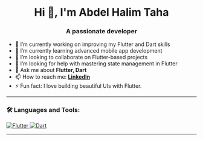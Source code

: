 <!-- <p align="center">
  Visitor count<br>
  <img src="https://profile-counter.glitch.me/abdelhalim-taha/count.svg" />
</p> -->

<h1 align="center">Hi 👋, I'm Abdel Halim Taha</h1>
<h3 align="center">A passionate developer</h3>

- 🔭 I’m currently working on improving my Flutter and Dart skills  
- 🌱 I’m currently learning advanced mobile app development  
- 👯 I’m looking to collaborate on Flutter-based projects  
- 🤝 I’m looking for help with mastering state management in Flutter  
- 💬 Ask me about **Flutter, Dart**  
- 📫 How to reach me: **[LinkedIn](https://www.linkedin.com/in/abdelhalim-taha)**  
- ⚡ Fun fact: I love building beautiful UIs with Flutter.

---

### 🛠️ Languages and Tools:

<p align="left">
  <a href="https://flutter.dev/" target="_blank"> <img src="https://img.icons8.com/color/48/000000/flutter.png" alt="Flutter"/> </a>
  <a href="https://dart.dev/" target="_blank"> <img src="https://img.icons8.com/color/48/000000/dart.png" alt="Dart"/> </a>
</p>

---

<!-- You can add your GitHub stats, streaks, etc. here if you like -->

